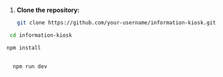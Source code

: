 

1. **Clone the repository:**

   ```bash
   git clone https://github.com/your-username/information-kiosk.git

 ```bash
  cd information-kiosk

 npm install


   npm run dev

